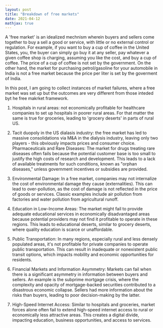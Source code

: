 ```yaml
---
layout: post
title: "Breakdown of free markets"
date: 2021-04-12
mathjax: true
---
```


A 'free market' is an idealized mechnism wherein buyers and sellers come together to buy a sell a good or service, with little or no external control or regulation. For example, if you want to buy a cup of coffee in the United States, you, the buyer can simply go buy it at any seller, pay whatever a given coffee shop is charging, assuming you like the cost, and buy a cup of coffee. The price of a cup of coffee is not set by the government. On the other hand, the market for purchasing petrol/gasoline for your automobile in India is not a free market because the price per liter is set by the goverment of India.  

In this post, I am going to collect instances of market failures, where a free market was set up but the outcomes are very different from those inteded byt he free makrket framework. 

1. Hospitals in rural areas: not economically profitable for healthcare companies to set up hospitals in poorer rural areas. For that matter the same is true for groceries, leading to 'grocery deserts' in parts of rural US. 

2. Tacit duopoly in the US dialasis industry: the free market has led to massive consolidations via M&A in the dialysis industry, leaving only two players - this obviously impacts prices and consumer choice. 
Pharmaceuticals and Rare Diseases: The market for drugs treating rare diseases often fails because the potential customer base is too small to justify the high costs of research and development. This leads to a lack of available treatments for such conditions, known as "orphan diseases," unless government incentives or subsidies are provided.

3. Environmental Damage: In a free market, companies may not internalize the cost of environmental damage they cause (externalities). This can lead to over-pollution, as the cost of damage is not reflected in the price of goods or services. Classic examples include air pollution from factories and water pollution from agricultural runoff.

4. Education in Low-Income Areas: The market might fail to provide adequate educational services in economically disadvantaged areas because potential providers may not find it profitable to operate in these regions. This leads to educational deserts, similar to grocery deserts, where quality education is scarce or unaffordable.

5. Public Transportation: In many regions, especially rural and less densely populated areas, it's not profitable for private companies to operate public transportation. This can result in inadequate or nonexistent public transit options, which impacts mobility and economic opportunities for residents.

5. Financial Markets and Information Asymmetry: Markets can fail when there is a significant asymmetry in information between buyers and sellers. An example is the subprime mortgage crisis, where the complexity and opacity of mortgage-backed securities contributed to a disastrous economic collapse. Sellers had more information about the risks than buyers, leading to poor decision-making by the latter.

6. High-Speed Internet Access: Similar to hospitals and groceries, market forces alone often fail to extend high-speed internet access to rural or economically less attractive areas. This creates a digital divide, impacting education, business opportunities, and access to services.


